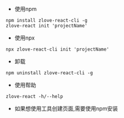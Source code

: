 * 使用npm
```
npm install zlove-react-cli -g
zlove-react init 'projectName'
```
* 使用npx
```
npx zlove-react-cli init 'projectName'
```
* 卸载
```
npm uninstall zlove-react-cli -g
```
* 使用帮助
```
zlove-react -h/--help
```
* 如果想使用工具创建页面,需要使用npm安装